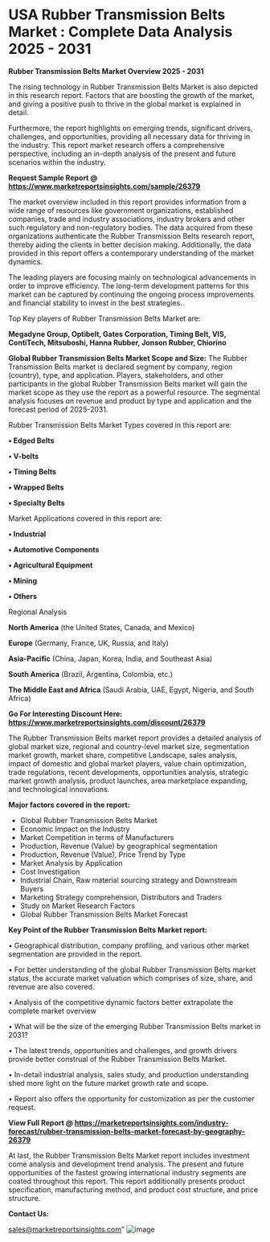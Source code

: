  # USA Rubber Transmission Belts Market : Complete Data Analysis 2025 - 2031

<Strong> Rubber Transmission Belts Market Overview 2025 - 2031</strong>

The rising technology in Rubber Transmission Belts Market is also depicted in this research report. Factors that are boosting the growth of the market, and giving a positive push to thrive in the global market is explained in detail.

Furthermore, the report highlights on emerging trends, significant drivers, challenges, and opportunities, providing all necessary data for thriving in the industry. This report market research offers a comprehensive perspective, including an in-depth analysis of the present and future scenarios within the industry.

<strong>Request Sample Report @ <a href=https://www.marketreportsinsights.com/sample/26379>https://www.marketreportsinsights.com/sample/26379</a></strong>

The market overview included in this report provides information from a wide range of resources like government organizations, established companies, trade and industry associations, industry brokers and other such regulatory and non-regulatory bodies. The data acquired from these organizations authenticate the Rubber Transmission Belts research report, thereby aiding the clients in better decision making. Additionally, the data provided in this report offers a contemporary understanding of the market dynamics.

The leading players are focusing mainly on technological advancements in order to improve efficiency. The long-term development patterns for this market can be captured by continuing the ongoing process improvements and financial stability to invest in the best strategies.

Top Key players of Rubber Transmission Belts Market are:

<strong>Megadyne Group, Optibelt, Gates Corporation, Timing Belt, VIS, ContiTech, Mitsuboshi, Hanna Rubber, Jonson Rubber, Chiorino</strong>

<strong><b>Global Rubber Transmission Belts Market Scope and Size:</b></strong>
The Rubber Transmission Belts market is declared segment by company, region (country), type, and application. Players, stakeholders, and other participants in the global Rubber Transmission Belts market will gain the market scope as they use the report as a powerful resource. The segmental analysis focuses on revenue and product by type and application and the forecast period of 2025-2031.

Rubber Transmission Belts Market Types covered in this report are:

<strong>• Edged Belts

• V-belts

• Timing Belts

• Wrapped Belts

• Specialty Belts</strong>

Market Applications covered in this report are:

<strong>• Industrial

• Automotive Components

• Agricultural Equipment

• Mining

• Others</strong> 

Regional Analysis

<strong>North America</strong> (the United States, Canada, and Mexico)

<strong>Europe</strong> (Germany, France, UK, Russia, and Italy)

<strong>Asia-Pacific</strong> (China, Japan, Korea, India, and Southeast Asia)

<strong>South America</strong> (Brazil, Argentina, Colombia, etc.)

<strong>The Middle East and Africa</strong> (Saudi Arabia, UAE, Egypt, Nigeria, and South Africa)

<strong>Go For Interesting Discount Here: <a href=https://www.marketreportsinsights.com/discount/26379>https://www.marketreportsinsights.com/discount/26379</a></strong>

The Rubber Transmission Belts market report provides a detailed analysis of global market size, regional and country-level market size, segmentation market growth, market share, competitive Landscape, sales analysis, impact of domestic and global market players, value chain optimization, trade regulations, recent developments, opportunities analysis, strategic market growth analysis, product launches, area marketplace expanding, and technological innovations.

<strong><b>Major factors covered in the report:</b></strong>
<ul>
  <li>Global Rubber Transmission Belts Market </li>
  <li>Economic Impact on the Industry</li>
  <li>Market Competition in terms of Manufacturers</li>
  <li>Production, Revenue (Value) by geographical segmentation</li>
  <li>Production, Revenue (Value), Price Trend by Type</li>
  <li>Market Analysis by Application</li>
  <li>Cost Investigation</li>
  <li>Industrial Chain, Raw material sourcing strategy and Downstream Buyers</li>
  <li>Marketing Strategy comprehension, Distributors and Traders</li>
  <li>Study on Market Research Factors</li>
  <li>Global Rubber Transmission Belts Market Forecast</li>
</ul>

<strong><b>Key Point of the Rubber Transmission Belts Market report:</b></strong>

• Geographical distribution, company profiling, and various other market segmentation are provided in the report.

• For better understanding of the global Rubber Transmission Belts market status, the accurate market valuation which comprises of size, share, and revenue are also covered.

• Analysis of the competitive dynamic factors better extrapolate the complete market overview

• What will be the size of the emerging Rubber Transmission Belts market in 2031?

• The latest trends, opportunities and challenges, and growth drivers provide better construal of the Rubber Transmission Belts Market.

• In-detail industrial analysis, sales study, and production understanding shed more light on the future market growth rate and scope.

• Report also offers the opportunity for customization as per the customer request.

<strong><b>View Full Report @ <a href=https://marketreportsinsights.com/industry-forecast/rubber-transmission-belts-market-forecast-by-geography-26379>https://marketreportsinsights.com/industry-forecast/rubber-transmission-belts-market-forecast-by-geography-26379</a></b></strong>


At last, the Rubber Transmission Belts Market report includes investment come analysis and development trend analysis. The present and future opportunities of the fastest growing international industry segments are coated throughout this report. This report additionally presents product specification, manufacturing method, and product cost structure, and price structure.

<strong>Contact Us:</strong>

sales@marketreportsinsights.com"
![image](https://github.com/user-attachments/assets/56079e03-4ff0-487f-a0b3-80f87ecfef5a)
